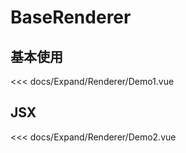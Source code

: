 # BaseRenderer

## 基本使用

<Demo1></Demo1>

<<< docs/Expand/Renderer/Demo1.vue

## JSX

<Demo2></Demo2>

<<< docs/Expand/Renderer/Demo2.vue

<script setup>
import Demo1 from 'docs/Expand/Renderer/Demo1.vue'
import Demo2 from 'docs/Expand/Renderer/Demo2.vue'
</script>